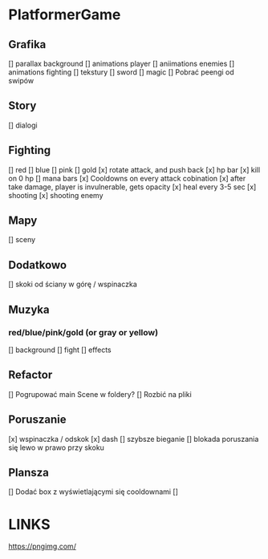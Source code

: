 # PlatformerGame

## Grafika

[] parallax background
[] animations player
[] aniimations enemies
[] animations fighting
[] tekstury
[] sword
[] magic
[] Pobrać peengi od swipów

## Story

[] dialogi

## Fighting

[] red
[] blue
[] pink
[] gold
[x] rotate attack, and push back
[x] hp bar
[x] kill on 0 hp
[] mana bars
[x] Cooldowns on every attack cobination
[x] after take damage, player is invulnerable, gets opacity
[x] heal every 3-5 sec
[x] shooting
[x] shooting enemy

## Mapy

[] sceny

## Dodatkowo

[] skoki od ściany w górę / wspinaczka

## Muzyka

### red/blue/pink/gold (or gray or yellow)

[] background
[] fight
[] effects

## Refactor

[] Pogrupować main Scene w foldery?
[] Rozbić na pliki

## Poruszanie

[x] wspinaczka / odskok
[x] dash
[] szybsze bieganie
[] blokada poruszania się lewo w prawo przy skoku

## Plansza

[] Dodać box z wyświetlającymi się cooldownami
[]

# LINKS

https://pngimg.com/
